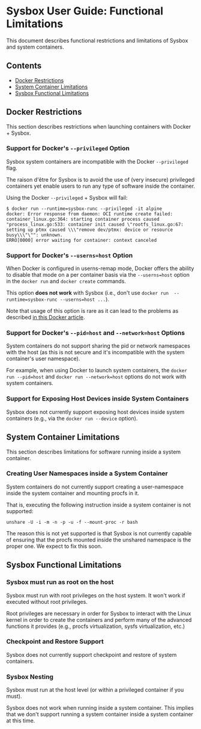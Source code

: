 # Sysbox User Guide: Functional Limitations

This document describes functional restrictions and limitations of Sysbox and
system containers.

## Contents

-   [Docker Restrictions](#docker-restrictions)
-   [System Container Limitations](#system-container-limitations)
-   [Sysbox Functional Limitations](#sysbox-functional-limitations)

## Docker Restrictions

This section describes restrictions when launching containers with Docker +
Sysbox.

### Support for Docker's `--privileged` Option

Sysbox system containers are incompatible with the Docker `--privileged` flag.

The raison d'être for Sysbox is to avoid the use of (very insecure) privileged
containers yet enable users to run any type of software inside the container.

Using the Docker `--privileged` + Sysbox will fail:

```console
$ docker run --runtime=sysbox-runc --privileged -it alpine
docker: Error response from daemon: OCI runtime create failed: container_linux.go:364: starting container process caused "process_linux.go:533: container init caused \"rootfs_linux.go:67: setting up ptmx caused \\\"remove dev/ptmx: device or resource busy\\\"\"": unknown.
ERRO[0000] error waiting for container: context canceled
```

### Support for Docker's `--userns=host` Option

When Docker is configured in userns-remap mode, Docker offers the ability
to disable that mode on a per container basis via the `--userns=host`
option in the `docker run` and `docker create` commands.

This option **does not work** with Sysbox (i.e., don't use
`docker run  --runtime=sysbox-runc --userns=host ...`).

Note that usage of this option is rare as it can lead to the problems as
described [in this Docker article](https://docs.docker.com/engine/security/userns-remap/#disable-namespace-remapping-for-a-container).

### Support for Docker's `--pid=host` and `--network=host` Options

System containers do not support sharing the pid or network namespaces
with the host (as this is not secure and it's incompatible with the
system container's user namespace).

For example, when using Docker to launch system containers, the
`docker run --pid=host` and `docker run --network=host` options
do not work with system containers.

### Support for Exposing Host Devices inside System Containers

Sysbox does not currently support exposing host devices inside system
containers (e.g., via the `docker run --device` option).

## System Container Limitations

This section describes limitations for software running inside a system
container.

### Creating User Namespaces inside a System Container

System containers do not currently support creating a user-namespace
inside the system container and mounting procfs in it.

That is, executing the following instruction inside a system container
is not supported:

    unshare -U -i -m -n -p -u -f --mount-proc -r bash

The reason this is not yet supported is that Sysbox is not currently
capable of ensuring that the procfs mounted inside the unshared
namespace is the proper one. We expect to fix this soon.

## Sysbox Functional Limitations

### Sysbox must run as root on the host

Sysbox must run with root privileges on the host system. It won't
work if executed without root privileges.

Root privileges are necessary in order for Sysbox to interact with the Linux
kernel in order to create the containers and perform many of the advanced
functions it provides (e.g., procfs virtualization, sysfs virtualization, etc.)

### Checkpoint and Restore Support

Sysbox does not currently support checkpoint and restore of system containers.

### Sysbox Nesting

Sysbox must run at the host level (or within a privileged container if you must).

Sysbox does not work when running inside a system container. This implies that
we don't support running a system container inside a system container at this
time.
